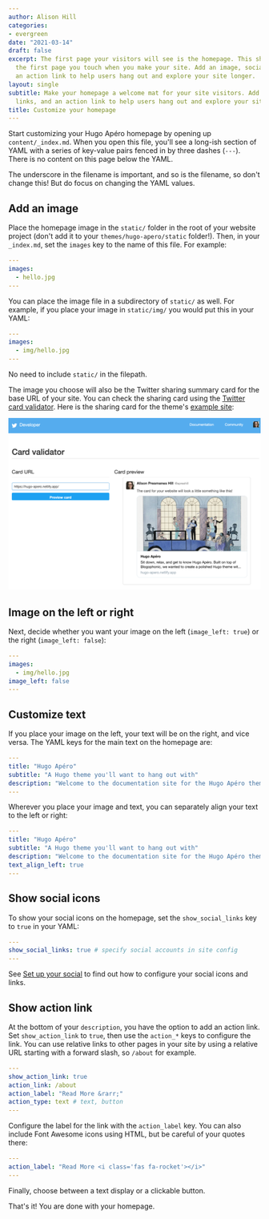 ```yaml
---
author: Alison Hill
categories:
- evergreen
date: "2021-03-14"
draft: false
excerpt: The first page your visitors will see is the homepage. This should also be
  the first page you touch when you make your site. Add an image, social links, and
  an action link to help users hang out and explore your site longer.
layout: single
subtitle: Make your homepage a welcome mat for your site visitors. Add an image, social
  links, and an action link to help users hang out and explore your site longer.
title: Customize your homepage
---
```


Start customizing your Hugo Apéro homepage by opening up `content/_index.md`. When you open this file, you'll see a long-ish section of YAML with a series of key-value pairs fenced in by three dashes (`---`). There is no content on this page below the YAML.

The underscore in the filename is important, and so is the filename, so don't change this! But do focus on changing the YAML values. 

## Add an image

Place the homepage image in the `static/` folder in the root of your website project (don't add it to your `themes/hugo-apero/static` folder!). Then, in your `_index.md`, set the `images` key to the name of this file. For example:

```yaml
---
images:
  - hello.jpg
---
```

You can place the image file in a subdirectory of `static/` as well. For example, if you place your image in `static/img/` you would put this in your YAML:

```yaml
---
images:
  - img/hello.jpg
---
```

No need to include `static/` in the filepath.

The image you choose will also be the Twitter sharing summary card for the base URL of your site. You can check the sharing card using the [Twitter card validator](https://cards-dev.twitter.com/validator). Here is the sharing card for the theme's [example site](https://hugo-apero.netlify.app/):

![](homepage-card.png)

## Image on the left or right

Next, decide whether you want your image on the left (`image_left: true`) or the right (`image_left: false`):

```yaml
---
images:
  - img/hello.jpg
image_left: false
---
```

## Customize text

If you place your image on the left, your text will be on the right, and vice versa. The YAML keys for the main text on the homepage are:

```yaml
---
title: "Hugo Apéro"
subtitle: "A Hugo theme you'll want to hang out with"
description: "Welcome to the documentation site for the Hugo Apéro theme!"
---
```

Wherever you place your image and text, you can separately align your text to the left or right:

```yaml
---
title: "Hugo Apéro"
subtitle: "A Hugo theme you'll want to hang out with"
description: "Welcome to the documentation site for the Hugo Apéro theme!"
text_align_left: true
---
```

## Show social icons

To show your social icons on the homepage, set the `show_social_links` key to `true` in your YAML:

```yaml
---
show_social_links: true # specify social accounts in site config
---
```

See [Set up your social](/blog/social/) to find out how to configure your social icons and links.

## Show action link

At the bottom of your `description`, you have the option to add an action link. Set `show_action_link` to `true`, then use the `action_*` keys to configure the link. You can use relative links to other pages in your site by using a relative URL starting with a forward slash, so `/about` for example.

```yaml
---
show_action_link: true
action_link: /about
action_label: "Read More &rarr;"
action_type: text # text, button
---
```

Configure the label for the link with the `action_label` key. You can also include Font Awesome icons using HTML, but be careful of your quotes there:

```yaml
---
action_label: "Read More <i class='fas fa-rocket'></i>"
---
```

Finally, choose between a text display or a clickable button.

That's it! You are done with your homepage.
